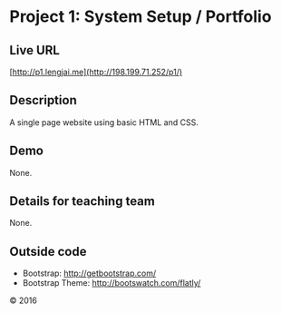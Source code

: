 # Project 1: System Setup / Portfolio

## Live URL
[http://p1.lengjai.me](http://198.199.71.252/p1/)

## Description
A single page website using basic HTML and CSS.

## Demo
None.

## Details for teaching team
None.

## Outside code
* Bootstrap: http://getbootstrap.com/
* Bootstrap Theme: http://bootswatch.com/flatly/

&copy; 2016
